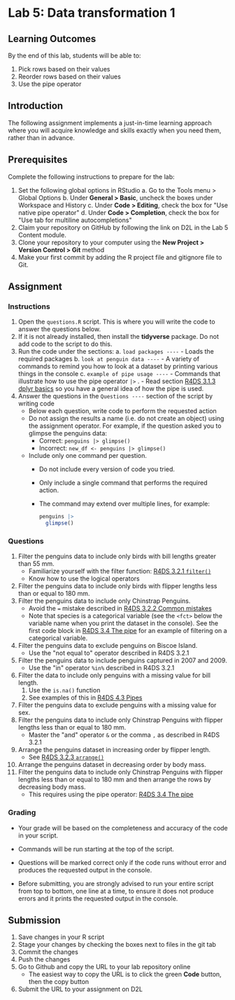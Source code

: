 # Lab 5: Data transformation 1

## Learning Outcomes

By the end of this lab, students will be able to:

1.  Pick rows based on their values
2.  Reorder rows based on their values
3.  Use the pipe operator

## Introduction

The following assignment implements a just-in-time learning approach where you will acquire knowledge and skills exactly when you need them, rather than in advance.

## Prerequisites

Complete the following instructions to prepare for the lab:

1.  Set the following global options in RStudio
    a.  Go to the Tools menu \> Global Options
    b.  Under **General \> Basic**, uncheck the boxes under Workspace and History
    c.  Under **Code \> Editing**, check the box for "Use native pipe operator"
    d.  Under **Code \> Completion**, check the box for "Use tab for multiline autocompletions"
2.  Claim your repository on GitHub by following the link on D2L in the Lab 5 Content module.
3.  Clone your repository to your computer using the **New Project \> Version Control \> Git** method
4.  Make your first commit by adding the R project file and gitignore file to Git.

## Assignment

### Instructions

1.  Open the `questions.R` script. This is where you will write the code to answer the questions below.
2.  If it is not already installed, then install the **tidyverse** package. Do not add code to the script to do this.
3.  Run the code under the sections:
    a.  `load packages ----`
        -   Loads the required packages
    b.  `look at penguin data ----`
        -   A variety of commands to remind you how to look at a dataset by printing various things in the console
    c.  `example of pipe usage ----`
        -   Commands that illustrate how to use the pipe operator `|>` .
        -   Read section [R4DS 3.1.3 dplyr basics](https://r4ds.hadley.nz/data-transform.html#dplyr-basics) so you have a general idea of how the pipe is used.
4.  Answer the questions in the `Questions ----` section of the script by writing code
    -   Below each question, write code to perform the requested action
    -   Do not assign the results a name (i.e. do not create an object) using the assignment operator. For example, if the question asked you to glimpse the penguins data:
        -   Correct: `penguins |> glimpse()`
        -   Incorrect: `new_df <- penguins |> glimpse()`
    -   Include only one command per question.
        -   Do not include every version of code you tried.

        -   Only include a single command that performs the required action.

        -   The command may extend over multiple lines, for example:

            ``` R
            penguins |>
              glimpse()
            ```

### Questions

1.  Filter the penguins data to include only birds with bill lengths greater than 55 mm.
    -   Familiarize yourself with the filter function: [R4DS 3.2.1 `filter()`](https://r4ds.hadley.nz/data-transform.html#filter)
    -   Know how to use the logical operators
2.  Filter the penguins data to include only birds with flipper lengths less than or equal to 180 mm.
3.  Filter the penguins data to include only Chinstrap Penguins.
    -   Avoid the `=` mistake described in [R4DS 3.2.2 Common mistakes](https://r4ds.hadley.nz/data-transform.html#filter)
    -   Note that species is a categorical variable (see the `<fct>` below the variable name when you print the dataset in the console). See the first code block in [R4DS 3.4 The pipe](https://r4ds.hadley.nz/data-transform.html#sec-the-pipe) for an example of filtering on a categorical variable.
4.  Filter the penguins data to exclude penguins on Biscoe Island.
    -   Use the "not equal to" operator described in R4DS 3.2.1
5.  Filter the penguins data to include penguins captured in 2007 and 2009.
    -   Use the "in" operator `%in%` described in R4DS 3.2.1
6.  Filter the data to include only penguins with a missing value for bill length.
    1.  Use the `is.na()` function
    2.  See examples of this in [R4DS 4.3 Pipes](https://r4ds.hadley.nz/workflow-style.html#sec-pipes)
7.  Filter the penguins data to exclude penguins with a missing value for sex.
8.  Filter the penguins data to include only Chinstrap Penguins with flipper lengths less than or equal to 180 mm.
    -   Master the "and" operator `&` or the comma `,` as described in R4DS 3.2.1
9.  Arrange the penguins dataset in increasing order by flipper length.
    -   See [R4DS 3.2.3 `arrange()`](https://r4ds.hadley.nz/data-transform.html#arrange)
10. Arrange the penguins dataset in decreasing order by body mass.
11. Filter the penguins data to include only Chinstrap Penguins with flipper lengths less than or equal to 180 mm and then arrange the rows by decreasing body mass.
    -   This requires using the pipe operator: [R4DS 3.4 The pipe](https://r4ds.hadley.nz/data-transform.html#sec-the-pipe)

### Grading

-   Your grade will be based on the completeness and accuracy of the code in your script.

-   Commands will be run starting at the top of the script.

-   Questions will be marked correct only if the code runs without error and produces the requested output in the console.

-   Before submitting, you are strongly advised to run your entire script from top to bottom, one line at a time, to ensure it does not produce errors and it prints the requested output in the console.

## Submission

1.  Save changes in your R script
2.  Stage your changes by checking the boxes next to files in the git tab
3.  Commit the changes
4.  Push the changes
5.  Go to Github and copy the URL to your lab repository online
    -   The easiest way to copy the URL is to click the green **Code** button, then the copy button
6.  Submit the URL to your assignment on D2L
